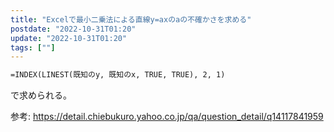 ```yaml
---
title: "Excelで最小二乗法による直線y=axのaの不確かさを求める"
postdate: "2022-10-31T01:20"
update: "2022-10-31T01:20"
tags: [""]
---
```


```txt
=INDEX(LINEST(既知のy, 既知のx, TRUE, TRUE), 2, 1)
```

で求められる。

参考: https://detail.chiebukuro.yahoo.co.jp/qa/question_detail/q14117841959
